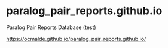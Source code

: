 # paralog_pair_reports.github.io
Paralog Pair Reports Database (test)

https://ocmalde.github.io/paralog_pair_reports.github.io/
